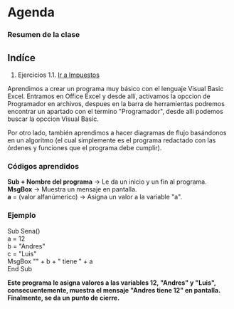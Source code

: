# Agenda
### Resumen de la clase
## Indíce
1. Ejercicios
   1.1. [Ir a Impuestos](Impuesto/ImpuestoEmpresa.md)  



     
Aprendimos a crear un programa muy básico con el lenguaje Visual Basic Excel. Entramos en Office Excel y desde allí, activamos la opccion de Programador en archivos, despues en la barra de herramientas podremos encontrar un apartado con el termino "Programador", desde alli podemos buscar la opccion Visual Basic.   

Por otro lado, también aprendimos a hacer diagramas de flujo basándonos en un algoritmo (el cual simplemente es el programa redactado con las órdenes y funciones que el programa debe cumplir).  
### Códigos aprendidos
**Sub + Nombre del programa** -> Le da un inicio y un fin al programa.  
**MsgBox** -> Muestra un mensaje en pantalla.    
**a** = (valor alfanúmerico) -> Asigna un valor a la variable "a".    
### Ejemplo
Sub Sena()  
    a = 12  
    b = "Andres"  
    c = "Luis"  
    MsgBox "" + b + " tiene " + a  
End Sub

**Este programa le asigna valores a las variables 12, "Andres" y "Luis", consecuentemente, muestra el mensaje "Andres tiene 12" en pantalla. Finalmente, se da un punto de cierre.**
